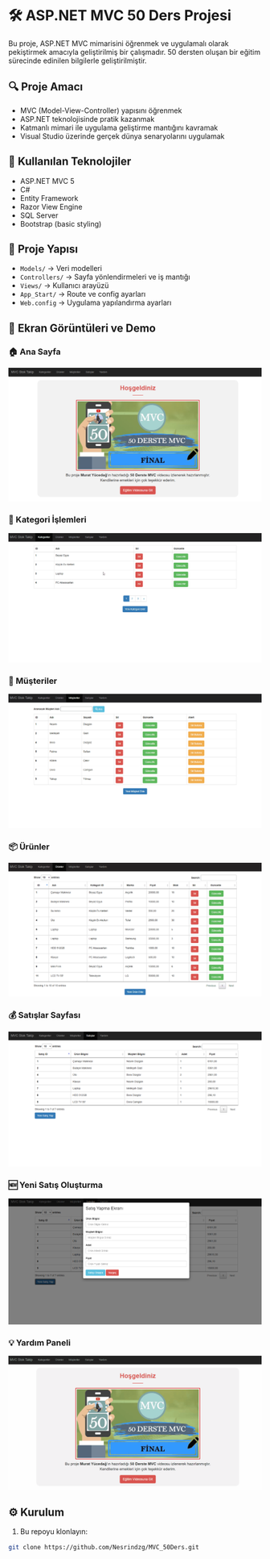 # 🛠️ ASP.NET MVC 50 Ders Projesi

Bu proje, ASP.NET MVC mimarisini öğrenmek ve uygulamalı olarak pekiştirmek amacıyla geliştirilmiş bir çalışmadır. 50 dersten oluşan bir eğitim sürecinde edinilen bilgilerle geliştirilmiştir.

## 🔍 Proje Amacı

- MVC (Model-View-Controller) yapısını öğrenmek
- ASP.NET teknolojisinde pratik kazanmak
- Katmanlı mimari ile uygulama geliştirme mantığını kavramak
- Visual Studio üzerinde gerçek dünya senaryolarını uygulamak

## 🚀 Kullanılan Teknolojiler

- ASP.NET MVC 5
- C#
- Entity Framework
- Razor View Engine
- SQL Server
- Bootstrap (basic styling)

## 🧩 Proje Yapısı

- `Models/` → Veri modelleri
- `Controllers/` → Sayfa yönlendirmeleri ve iş mantığı
- `Views/` → Kullanıcı arayüzü
- `App_Start/` → Route ve config ayarları
- `Web.config` → Uygulama yapılandırma ayarları

## 📸 Ekran Görüntüleri ve Demo

### 🏠 Ana Sayfa
![Ana Sayfa](img/anasayfa.png)

### 📂 Kategori İşlemleri
![Kategori İşlemleri](img/kategori.gif)

### 👥 Müşteriler
![Müşteri Listesi](img/musteriler.gif)

### 📦 Ürünler
![Ürünler](img/urunler.gif)

### 💰 Satışlar Sayfası
![Satışlar](img/satislar.png)

### 🆕 Yeni Satış Oluşturma
![Yeni Satış](img/yeniSatis.png)

### 💡 Yardım Paneli
![Yardım](img/yardim.gif)

## ⚙️ Kurulum

1. Bu repoyu klonlayın:
```bash
git clone https://github.com/Nesrindzg/MVC_50Ders.git
